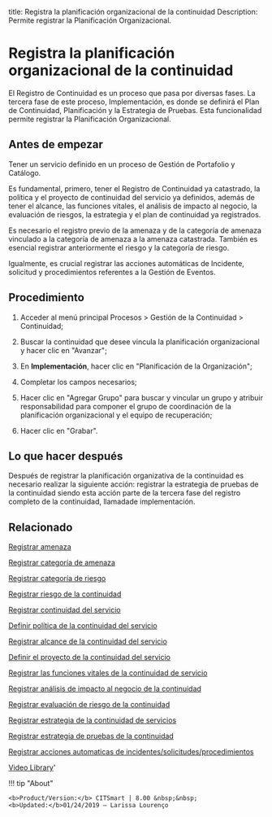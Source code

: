 title:  Registra la planificación organizacional de la continuidad
Description: Permite registrar la Planificación Organizacional.
# Registra la planificación organizacional de la continuidad

El Registro de Continuidad es un proceso que pasa por diversas fases. La tercera fase de este proceso, Implementación, es donde se definirá el Plan de Continuidad, Planificación y la Estrategia de Pruebas. Esta funcionalidad permite registrar la Planificación Organizacional.

Antes de empezar
----------------

Tener un servicio definido en un proceso de Gestión de Portafolio y Catálogo.

Es fundamental, primero, tener el Registro de Continuidad ya catastrado, la
política y el proyecto de continuidad del servicio ya definidos, además de tener
el alcance, las funciones vitales, el análisis de impacto al negocio, la
evaluación de riesgos, la estrategia y el plan de continuidad ya registrados.

Es necesario el registro previo de la amenaza y de la categoría de amenaza
vinculado a la categoría de amenaza a la amenaza catastrada. También es esencial
registrar anteriormente el riesgo y la categoría de riesgo.

Igualmente, es crucial registrar las acciones automáticas de Incidente,
solicitud y procedimientos referentes a la Gestión de Eventos.

Procedimiento
-------------

1.  Acceder al menú principal Procesos \> Gestión de la Continuidad \>
    Continuidad;

2.  Buscar la continuidad que desee vincula la planificación organizacional y
    hacer clic en "Avanzar";

3.  En **Implementación**, hacer clic en "Planificación de la Organización";

4.  Completar los campos necesarios;

5.  Hacer clic en "Agregar Grupo" para buscar y vincular un grupo y atribuir
    responsabilidad para componer el grupo de coordinación de la planificación
    organizacional y el equipo de recuperación;

6.  Hacer clic en "Grabar".

Lo que hacer después
--------------------

Después de registrar la planificación organizativa de la continuidad es
necesario realizar la siguiente acción: registrar la estrategia de pruebas de la
continuidad siendo esta acción parte de la tercera fase del registro completo de la continuidad,
llamadade implementación.

Relacionado
----------------

[Registrar amenaza](/es-es/citsmart-platform-9/processes/continuity/configuration/register-threat.html)

[Registrar categoría de amenaza](/es-es/citsmart-platform-9/processes/continuity/configuration/threat-category.html)

[Registrar categoría de riesgo](/es-es/citsmart-platform-9/processes/continuity/configuration/risk-category.html)

[Registrar riesgo de la continuidad](/es-es/citsmart-platform-9/processes/continuity/configuration/register-continuity-risk.html)

[Registrar continuidad del servicio](/es-es/citsmart-platform-9/processes/continuity/use/register-service-continuity.html)

[Definir política de la continuidad del servicio](/es-es/citsmart-platform-9/processes/continuity/use/continuity-policy.html)

[Registrar alcance de la continuidad del servicio](/es-es/citsmart-platform-9/processes/continuity/use/service-continuity-scope.html)

[Definir el proyecto de la continuidad del servicio](/es-es/citsmart-platform-9/processes/continuity/use/service-continuity-project.html)

[Registrar las funciones vitales de la continuidad de servicio](/es-es/citsmart-platform-9/processes/continuity/use/continuity-vital-functions.html)

[Registrar análisis de impacto al negocio de la continuidad](/es-es/citsmart-platform-9/processes/continuity/use/impact-analysis-continuity-business.html)

[Registrar evaluación de riesgo de la continuidad](/es-es/citsmart-platform-9/processes/continuity/use/continuity-risk-evaluation.html)

[Registrar estrategia de la continuidad de servicios](/es-es/citsmart-platform-9/processes/continuity/use/service-continuity-strategy.html)

[Registrar estrategia de pruebas de la continuidad](/es-es/citsmart-platform-9/processes/continuity/use/continuity-test-registration.html)

[Registrar acciones automaticas de incidentes/solicitudes/procedimientos](/es-es/citsmart-platform-9/additional-features/automation-of-operation/configuration/register-automatic-actions-incident-request-procedure.html)

<i class='fa fa-youtube-play  fa-2x' style='color:#97ce17;vertical-align: middle;'> </i> [Video Library](https://www.youtube.com/playlist?list=PLB5qK2uzf2RMHcgQuDIzcuLqoHXYfihz1)'

!!! tip "About"

    <b>Product/Version:</b> CITSmart | 8.00 &nbsp;&nbsp;
    <b>Updated:</b>01/24/2019 – Larissa Lourenço

